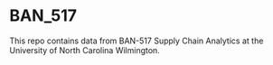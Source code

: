 # BAN_517
This repo contains data from BAN-517 Supply Chain Analytics at the University of North Carolina Wilmington.
